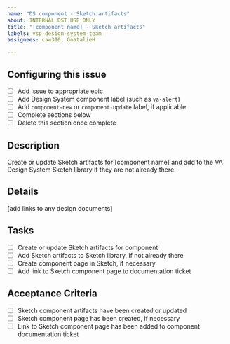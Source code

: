 ```yaml
---
name: "DS component - Sketch artifacts"
about: INTERNAL DST USE ONLY
title: "[component name] - Sketch artifacts"
labels: vsp-design-system-team
assignees: caw310, GnatalieH

---
```


## Configuring this issue
- [ ] Add issue to appropriate epic
- [ ] Add Design System component label (such as `va-alert`)
- [ ] Add `component-new` or `component-update` label, if applicable
- [ ] Complete sections below
- [ ] Delete this section once complete

## Description
Create or update Sketch artifacts for [component name] and add to the VA Design System Sketch library if they are not already there.

## Details
[add links to any design documents]

## Tasks
- [ ] Create or update Sketch artifacts for component
- [ ] Add Sketch artifacts to Sketch library, if not already there
- [ ] Create component page in Sketch, if necessary
- [ ] Add link to Sketch component page to documentation ticket

## Acceptance Criteria
- [ ] Sketch component artifacts have been created or updated
- [ ] Sketch component page has been created, if necessary
- [ ] Link to Sketch component page has been added to component documentation ticket